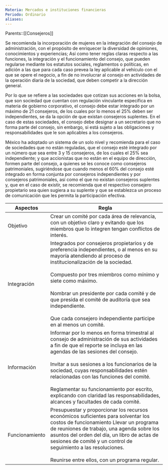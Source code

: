 ```yaml
---
Materia: Mercados e instituciones financieras
Periodo: Ordinario
aliases:
---
```

Parents::[[Consejeros]]

Se recomienda la incorporación de mujeres en la integración del consejo de administración, con el propósito de enriquecer la diversidad de opiniones, conocimientos y experiencias; Así como tener reglas claras respecto a las funciones, la integración y el funcionamiento del consejo, que pueden regularse mediante los estatutos sociales, reglamentos o políticas, en adición a las que para cada caso prevea la ley aplicable al vehículo con el que se opere el negocio, a fin de no involucrar al consejo en actividades de la operación diaria de la sociedad, que deben competir a la dirección general. 

Por lo que se refiere a las sociedades que cotizan sus acciones en la bolsa, que son sociedad que cuentan con regulación vinculante específica en materia de gobierno corporativo, el consejo debe estar integrado por un máximo de 21 consejeros, de los cuales por lo menos el 25% deben ser independientes, se da la opción de que existan consejeros suplentes. En el caso de estas sociedades, el consejo debe designar a un secretario que no forma parte del consejo, sin embargo, si está sujeto a las obligaciones y responsabilidades que le son aplicables a los consejeros. 

México ha adoptado un sistema de un solo nivel y recomienda para el caso de sociedades que no están reguladas, que el consejo esté integrado por un número que sea entre 3 y 15 consejeros, de los cuales el 25% sea independiente; y que accionistas que no están en el equipo de dirección, formen parte del consejo, a quienes se les conoce como consejeros patrimoniales, sugiriéndose que cuando menos el 60% del consejo esté integrado en forma conjunta por consejeros independientes y por consejeros patrimoniales, así como el que no existan consejeros suplentes y, que en el caso de existir, se recomienda que el respectivo consejero propietario sea quien sugiera a su suplente y que se establezca un proceso de comunicación que les permita la participación efectiva. 

| Aspectos       | Regla                                                                                                                                                                                                                                                                                                                                                                                                                                                      |
| -------------- | ---------------------------------------------------------------------------------------------------------------------------------------------------------------------------------------------------------------------------------------------------------------------------------------------------------------------------------------------------------------------------------------------------------------------------------------------------------- |
| Objetivo       | Crear un comité por cada área de relevancia, con un objetivo claro y evitando que los miembros que lo integren tengan conflictos de interés.                                                                                                                                                                                                                                                                                                               |
| Integración    | Integrados por consejeros propietarios y de preferencia independientes, o al menos en su mayoría atendiendo al proceso de institucionalización de la sociedad. <br><br>Compuesto por tres miembros como mínimo y siete como máximo.<br><br>Nombrar un presidente por cada comité y de que presida el comité de auditoría que sea independiente. <br><br>Que cada consejero independiente participe en al menos un comité.                                  |
| Información    | Informar por lo menos en forma trimestral al consejo de administración de sus actividades a fin de que el reporte se incluya en las agendas de las sesiones del consejo.<br><br>Invitar a sus sesiones a los funcionarios de la sociedad, cuyas responsabilidades estén relacionadas con las funciones del comité. <br><br>Reglamentar su funcionamiento por escrito, explicando con claridad las responsabilidades, alcances y facultades de cada comité. |
| Funcionamiento | Presupuestar y proporcionar los recursos económicos suficientes para solventar los costos de funcionamiento Llevar un programa de reuniones de trabajo, una agenda sobre los asuntos del orden del día, un libro de actas de sesiones de comité y un control de seguimiento a las resoluciones.<br><br>Reunirse entre ellos, con un programa regular.                                                                                                      |
